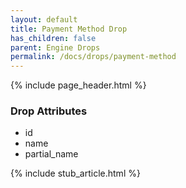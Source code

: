 ```yaml
---
layout: default
title: Payment Method Drop
has_children: false
parent: Engine Drops
permalink: /docs/drops/payment-method
---
```


{% include page_header.html %}

### Drop Attributes

- id
- name
- partial_name

{% include stub_article.html %}
